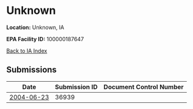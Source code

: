 # Unknown

**Location:** Unknown, IA

**EPA Facility ID:** 100000187647

[Back to IA Index](../../index.md)

## Submissions

| Date | Submission ID | Document Control Number |
|------|--------------|-------------------------|
| [2004-06-23](submissions/36939.md) | 36939 |  |

